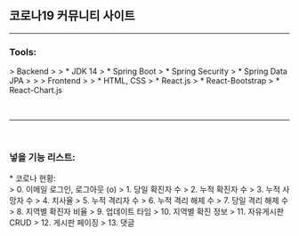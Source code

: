 <h2>코로나19 커뮤니티 사이트</h2>
<hr>

<h3>Tools:</h3>
> Backend
> 
> * JDK 14
> * Spring Boot
> * Spring Security
> * Spring Data JPA
>
> 
> Frontend
> 
> * HTML, CSS
> * React.js
> * React-Bootstrap
> * React-Chart.js

<br><hr><br>

<h3>넣을 기능 리스트:</h3>
* 코로나 현황: <br>
> 0. 이메일 로그인, 로그아웃 (o)
> 1. 당일 확진자 수
> 2. 누적 확진자 수
> 3. 누적 사망자 수 
> 4. 치사율
> 5. 누적 격리자 수
> 6. 누적 격리 해제 수
> 7. 당일 격리 해제 수
> 8. 지역별 확진자 비율
> 9. 업데이트 타임
> 10. 지역별 확진 정보
> 11. 자유게시판 CRUD
> 12. 게시판 페이징
> 13. 댓글
